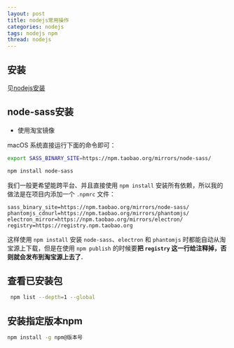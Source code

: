 ```yaml
---
layout: post
title: nodejs常用操作
categories: nodejs
tags: nodejs npm
thread: nodejs
---
```


## 安装

见[nodejs安装](/npm-install)

## node-sass安装

* 使用淘宝镜像

macOS 系统直接运行下面的命令即可：

```bash
export SASS_BINARY_SITE=https://npm.taobao.org/mirrors/node-sass/

npm install node-sass
```

我们一般更希望能跨平台、并且直接使用 `npm install` 安装所有依赖，所以我的做法是在项目内添加一个 `.npmrc` 文件：

```text
sass_binary_site=https://npm.taobao.org/mirrors/node-sass/
phantomjs_cdnurl=https://npm.taobao.org/mirrors/phantomjs/
electron_mirror=https://npm.taobao.org/mirrors/electron/
registry=https://registry.npm.taobao.org
```

这样使用 `npm install` 安装 `node-sass`、`electron` 和 `phantomjs` 时都能自动从淘宝源上下载，但是在使用 `npm publish` 的时候要**把 `registry` 这一行给注释掉，否则就会发布到淘宝源上去了.**

## 查看已安装包

```bash
 npm list --depth=1 --global
```

## 安装指定版本npm

```bash
npm install -g npm@版本号
```
